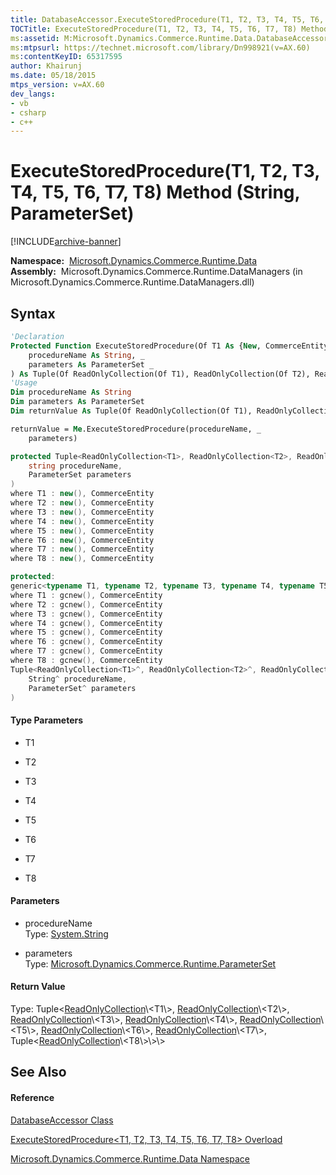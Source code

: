 ```yaml
---
title: DatabaseAccessor.ExecuteStoredProcedure(T1, T2, T3, T4, T5, T6, T7, T8) Method (String, ParameterSet) (Microsoft.Dynamics.Commerce.Runtime.Data)
TOCTitle: ExecuteStoredProcedure(T1, T2, T3, T4, T5, T6, T7, T8) Method (String, ParameterSet)
ms:assetid: M:Microsoft.Dynamics.Commerce.Runtime.Data.DatabaseAccessor.ExecuteStoredProcedure``8(System.String,Microsoft.Dynamics.Commerce.Runtime.ParameterSet)
ms:mtpsurl: https://technet.microsoft.com/library/Dn998921(v=AX.60)
ms:contentKeyID: 65317595
author: Khairunj
ms.date: 05/18/2015
mtps_version: v=AX.60
dev_langs:
- vb
- csharp
- c++
---
```


# ExecuteStoredProcedure(T1, T2, T3, T4, T5, T6, T7, T8) Method (String, ParameterSet)


[!INCLUDE[archive-banner](includes/archive-banner.md)]

**Namespace:**  [Microsoft.Dynamics.Commerce.Runtime.Data](microsoft-dynamics-commerce-runtime-data-namespace.md)  
**Assembly:**  Microsoft.Dynamics.Commerce.Runtime.DataManagers (in Microsoft.Dynamics.Commerce.Runtime.DataManagers.dll)

## Syntax

``` vb
'Declaration
Protected Function ExecuteStoredProcedure(Of T1 As {New, CommerceEntity}, T2 As {New, CommerceEntity}, T3 As {New, CommerceEntity}, T4 As {New, CommerceEntity}, T5 As {New, CommerceEntity}, T6 As {New, CommerceEntity}, T7 As {New, CommerceEntity}, T8 As {New, CommerceEntity}) ( _
    procedureName As String, _
    parameters As ParameterSet _
) As Tuple(Of ReadOnlyCollection(Of T1), ReadOnlyCollection(Of T2), ReadOnlyCollection(Of T3), ReadOnlyCollection(Of T4), ReadOnlyCollection(Of T5), ReadOnlyCollection(Of T6), ReadOnlyCollection(Of T7), Tuple(Of ReadOnlyCollection(Of T8)))
'Usage
Dim procedureName As String
Dim parameters As ParameterSet
Dim returnValue As Tuple(Of ReadOnlyCollection(Of T1), ReadOnlyCollection(Of T2), ReadOnlyCollection(Of T3), ReadOnlyCollection(Of T4), ReadOnlyCollection(Of T5), ReadOnlyCollection(Of T6), ReadOnlyCollection(Of T7), Tuple(Of ReadOnlyCollection(Of T8)))

returnValue = Me.ExecuteStoredProcedure(procedureName, _
    parameters)
```

``` csharp
protected Tuple<ReadOnlyCollection<T1>, ReadOnlyCollection<T2>, ReadOnlyCollection<T3>, ReadOnlyCollection<T4>, ReadOnlyCollection<T5>, ReadOnlyCollection<T6>, ReadOnlyCollection<T7>, Tuple<ReadOnlyCollection<T8>>> ExecuteStoredProcedure<T1, T2, T3, T4, T5, T6, T7, T8>(
    string procedureName,
    ParameterSet parameters
)
where T1 : new(), CommerceEntity
where T2 : new(), CommerceEntity
where T3 : new(), CommerceEntity
where T4 : new(), CommerceEntity
where T5 : new(), CommerceEntity
where T6 : new(), CommerceEntity
where T7 : new(), CommerceEntity
where T8 : new(), CommerceEntity
```

``` c++
protected:
generic<typename T1, typename T2, typename T3, typename T4, typename T5, typename T6, typename T7, typename T8>
where T1 : gcnew(), CommerceEntity
where T2 : gcnew(), CommerceEntity
where T3 : gcnew(), CommerceEntity
where T4 : gcnew(), CommerceEntity
where T5 : gcnew(), CommerceEntity
where T6 : gcnew(), CommerceEntity
where T7 : gcnew(), CommerceEntity
where T8 : gcnew(), CommerceEntity
Tuple<ReadOnlyCollection<T1>^, ReadOnlyCollection<T2>^, ReadOnlyCollection<T3>^, ReadOnlyCollection<T4>^, ReadOnlyCollection<T5>^, ReadOnlyCollection<T6>^, ReadOnlyCollection<T7>^, Tuple<ReadOnlyCollection<T8>^>^>^ ExecuteStoredProcedure(
    String^ procedureName, 
    ParameterSet^ parameters
)
```

#### Type Parameters

  - T1

<!-- end list -->

  - T2

<!-- end list -->

  - T3

<!-- end list -->

  - T4

<!-- end list -->

  - T5

<!-- end list -->

  - T6

<!-- end list -->

  - T7

<!-- end list -->

  - T8

#### Parameters

  - procedureName  
    Type: [System.String](https://technet.microsoft.com/library/s1wwdcbf\(v=ax.60\))  

<!-- end list -->

  - parameters  
    Type: [Microsoft.Dynamics.Commerce.Runtime.ParameterSet](parameterset-class-microsoft-dynamics-commerce-runtime.md)  

#### Return Value

Type: Tuple\<[ReadOnlyCollection](https://technet.microsoft.com/library/ms132474\(v=ax.60\))\<T1\>, [ReadOnlyCollection](https://technet.microsoft.com/library/ms132474\(v=ax.60\))\<T2\>, [ReadOnlyCollection](https://technet.microsoft.com/library/ms132474\(v=ax.60\))\<T3\>, [ReadOnlyCollection](https://technet.microsoft.com/library/ms132474\(v=ax.60\))\<T4\>, [ReadOnlyCollection](https://technet.microsoft.com/library/ms132474\(v=ax.60\))\<T5\>, [ReadOnlyCollection](https://technet.microsoft.com/library/ms132474\(v=ax.60\))\<T6\>, [ReadOnlyCollection](https://technet.microsoft.com/library/ms132474\(v=ax.60\))\<T7\>, Tuple\<[ReadOnlyCollection](https://technet.microsoft.com/library/ms132474\(v=ax.60\))\<T8\>\>\>  

## See Also

#### Reference

[DatabaseAccessor Class](databaseaccessor-class-microsoft-dynamics-commerce-runtime-data.md)

[ExecuteStoredProcedure\<T1, T2, T3, T4, T5, T6, T7, T8\> Overload](databaseaccessor-executestoredprocedure-t1-t2-t3-t4-t5-t6-t7-t8-method-microsoft-dynamics-commerce-runtime-data.md)

[Microsoft.Dynamics.Commerce.Runtime.Data Namespace](microsoft-dynamics-commerce-runtime-data-namespace.md)

